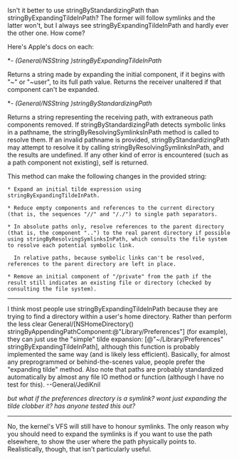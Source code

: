 Isn't it better to use     stringByStandardizingPath than     stringByExpandingTildeInPath? The former will follow symlinks and the latter won't, but I always see     stringByExpandingTildeInPath and hardly ever the other one. How come?


Here's Apple's docs on each:



**- (General/NSString *)stringByExpandingTildeInPath**

Returns a string made by expanding the initial component, if it begins with "~" or "~user", to its full path value. Returns the receiver unaltered if that component can't be expanded.


**- (General/NSString *)stringByStandardizingPath**

Returns a string representing the receiving path, with extraneous path components removed. If stringByStandardizingPath detects symbolic links in a pathname, the stringByResolvingSymlinksInPath method is called to resolve them. If an invalid pathname is provided, stringByStandardizingPath may attempt to resolve it by calling stringByResolvingSymlinksInPath, and the results are undefined. If any other kind of error is encountered (such as a path component not existing), self is returned.

This method can make the following changes in the provided string:

    * Expand an initial tilde expression using stringByExpandingTildeInPath.

    * Reduce empty components and references to the current directory (that is, the sequences "//" and "/./") to single path separators.

    * In absolute paths only, resolve references to the parent directory (that is, the component "..") to the real parent directory if possible using stringByResolvingSymlinksInPath, which consults the file system to resolve each potential symbolic link.

      In relative paths, because symbolic links can't be resolved, references to the parent directory are left in place.

    * Remove an initial component of "/private" from the path if the result still indicates an existing file or directory (checked by consulting the file system).

----
I think most people use     stringByExpandingTildeInPath because they are trying to find a directory within a user's home directory. Rather than perform the less clear     General/[NSHomeDirectory() stringByAppendingPathComponent:@"Library/Preferences"] (for example), they can just use the "simple" tilde expansion:     [@"~/Library/Preferences" stringByExpandingTildeInPath], although this function is probably implemented the same way (and is likely less efficient). Basically, for almost any preprogrammed or behind-the-scenes value, people prefer the "expanding tilde" method. Also note that paths are probably standardized automatically by almost any file IO method or function (although I have no test for this). --General/JediKnil

*but what if the preferences directory is a symlink? wont just expanding the tilde clobber it? has anyone tested this out?*

----

No, the kernel's VFS will still have to honour symlinks.  The only reason why you should need to expand the symlinks is if you want to use the path elsewhere, to show the user where the path physically points to.  Realistically, though, that isn't particularly useful.
